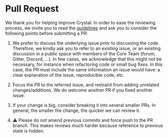 # Pull Request

We thank you for helping improve Crystal. In order to ease the reviewing process, we invite you to read the [guidelines](https://github.com/crystal-lang/crystal/blob/master/CONTRIBUTING.md#making-good-pull-requests) and ask you to consider the following points before submitting a PR:

1. We prefer to discuss the underlying issue _prior_ to discussing the code. Therefore, we kindly ask you to refer to an existing issue, or an existing discussion in a public space with members of the Core Team (forum, Gitter, Discord, ...). In few cases, we acknowledge that this might not be necessary, for instance when refactoring code or small bug fixes. In this case, the PR must include the same information an issue would have: a clear explanation of the issue, reproducible code, etc.

2. Focus the PR to the referred issue, and restraint from adding unrelated changes/additions. We do welcome another PR if you fixed another issue.

3. If your change is big, consider breaking it into several smaller PRs. In general, the smaller the change, the quicker we can review it.

4. ⚠️ Please do not amend previous commits and force push to the PR branch. This makes reviews much harder because reference to previous state is hidden.
